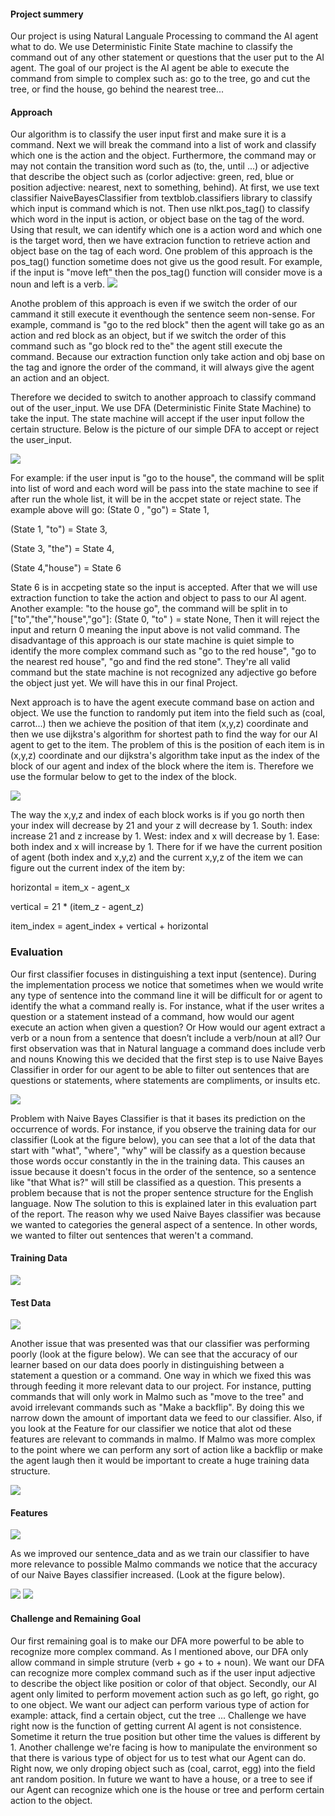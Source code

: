 <h4>Project summery</h4> 
  Our project is using Natural Languale Processing to command the AI agent what to do. We use Deterministic Finite State machine to classify the command out of any other statement or questions that the user put to the AI agent. The goal of our project is the AI agent be able to execute the command from simple to complex such as: go to the tree, go and cut the tree, or find the house, go behind the nearest tree... 

<h4>Approach</h4> 
  Our algorithm is to classify the user input first and make sure it is a command. Next we will break the command into a list of work and classify which one is the action and the object. Furthermore, the command may or may not contain the transition word such as (to, the, until ...) or adjective that describe the object such as (corlor adjective: green, red, blue or position adjective: nearest, next to something, behind). At first, we use text classifier NaiveBayesClassifier from textblob.classifiers library to classify which input is command which is not. Then use nlkt.pos_tag() to classify which word in the input is action, or object base on the tag of the word. Using that result, we can identify which one is a action word and which one is the target word, then we have extracion function to retrieve action and object base on the tag of each word. One problem of this approach is the pos_tag() function sometime does not give us the good result. For example, if the input is "move left" then the pos_tag() function will consider move is a noun and left is a verb. 

<img src="https://github.com/quanal/Captain-Commando/blob/master/docs/move_left.png">

Anothe problem of this approach is even if we switch the order of our cammand it still execute it eventhough the sentence seem non-sense. For example, command is "go to the red block" then the agent will take go as an action and red block as an object, but if we switch the order of this command such as "go block red to the" the agent still execute the command. Because our extraction function only take action and obj base on the tag and ignore the order of the command, it will always give the agent an action and an object.
  
  Therefore we decided to switch to another approach to classify command out of the user_input. We use DFA (Deterministic Finite State Machine) to take the input. The state machine will accept if the user input follow the certain structure. Below is the picture of our simple DFA to accept or reject the user_input. 

<img src="http://farm5.staticflickr.com/4221/34799352621_6e541fdafe_b.jpg">

For example: if the user input is "go to the house", the command will be split into list of word and each word will be pass into the state machine to see if after run the whole list, it will be in the accpet state or reject state. The example above will go:
(State 0 , "go") = State 1, 

(State 1, "to") = State 3,

(State 3, "the") = State 4,

(State 4,"house") = State 6

State 6 is in accpeting state so the input is accepted. After that we will use extraction function to take the action and object to pass to our AI agent. 
Another example: "to the house go", the command will be split in to ["to","the","house","go"]:
(State 0, "to" ) = state None, 
Then it will reject the input and return 0 meaning the input above is not valid command.
The disadvantage of this approach is our state machine is quiet simple to identify the more complex command such as "go to the red house", "go to the nearest red house", "go and find the red stone". They're all valid command but the state machine is not recognized any adjective go before the object just yet. We will have this in our final Project.

Next approach is to have the agent execute command base on action and object. We use the function to randomly put item into the field such as (coal, carrot...) then we achieve the position of that item (x,y,z) coordinate and then we use dijkstra's algorithm for shortest path to find the way for our AI agent to get to the item. The problem of this is the position of each item is in (x,y,z) coordinate and our dijkstra's algorithm take input as the index of the block of our agent and index of the block where the item is. Therefore we use the formular below to get to the index of the block.

<img src="http://farm5.staticflickr.com/4243/34767366632_9efc3504f8_b.jpg">

The way the x,y,z and index of each block works is if you go north then your index will decrease by 21 and your z will decrease by 1. South: index increase 21 and z increase by 1. West: index and x will decrease by 1. Ease: both index and x will increase by 1. There for if we have the current position of agent (both index and x,y,z) and the current x,y,z of the item we can figure out the current index of the item by:

horizontal = item_x - agent_x

vertical = 21 * (item_z - agent_z)

item_index = agent_index + vertical + horizontal



<h3>Evaluation</h3>

Our first classifier focuses in distinguishing a text input (sentence). During the implementation process we notice that sometimes when we would write any type of sentence into the command line it will be difficult for or agent to identify the what a command really is. For instance, what if the user writes a question or a statement instead of a command, how would our agent execute an action when given a question? Or How would our agent extract a verb or a noun from a sentence that doesn’t include a verb/noun at all? Our first observation was that in Natural language a command does include verb and nouns Knowing this we decided that the first step is to use Naive Bayes Classifier in order for our agent to be able to filter out sentences that are questions or statements, where statements are compliments, or insults etc.

<img src="http://farm5.staticflickr.com/4270/34891425106_0323cecf89_b.jpg">


Problem with Naive Bayes Classifier is that it bases its prediction on the occurrence of words. For instance, if you observe the training data for our classifier (Look at the figure below), you can see that a lot of the data that start with "what", "where", "why" will be classify as a question because those words occur constantly in the in the training data. This causes an issue because it doesn't focus in the order of the sentence, so a sentence like "that What is?" will still be classified as a question. This presents a problem because that is not the proper sentence structure for the English language. Now The solution to this is explained later in this evaluation part of the report. The reason why we used Naive Bayes classifier was because we wanted to categories the general aspect of a sentence. In other words, we wanted to filter out sentences that weren't a command.

<h4>Training Data</h4>
<img src="http://farm5.staticflickr.com/4228/34800541851_e7e6e4cba9_b.jpg">

<h4>Test Data</h4>
<img src="http://farm5.staticflickr.com/4223/34122301603_0b22425f0c_b.jpg">






Another issue that was presented was that our classifier was performing poorly (look at the figure below). We can see that the accuracy of our learner based on our data does poorly in distinguishing between a statement a question or a command. One way in which we fixed this was through feeding it more relevant data to our project. For instance, putting commands that will only work in Malmo such as "move to the tree" and avoid irrelevant commands such as "Make a backflip". By doing this we narrow down the amount of important data we feed to our classifier. Also, if you look at the Feature for our classifier we notice that alot od these features are relevant to commands in malmo. If Malmo was more complex to the point where we can perform any sort of action like a backflip or make the agent laugh then it would be important to create a huge training data structure.

<img src="http://farm5.staticflickr.com/4244/34800409321_00b86d568c_b.jpg">

<h4>Features</h4>
<img src="http://farm5.staticflickr.com/4267/34891960246_9a7b450c5c_b.jpg">

As we improved our sentence_data and as we train our classifier to have more relevance to possible Malmo commands we notice that the accuracy of our Naive Bayes classifier increased. (Look at the figure below).

<img src="http://farm5.staticflickr.com/4195/34891619076_aaa70f8c6b_b.jpg">
<img src="http://farm5.staticflickr.com/4198/34891641866_b69ca92d0c_b.jpg">

<h4>Challenge and Remaining Goal</h4>
  Our first remaining goal is to make our DFA more powerful to be able to recognize more complex command. As I mentioned above, our DFA only allow command in simple struture (verb + go + to + noun). We want our DFA can recognize more complex command such as if the user input adjective to describe the object like position or color of that object. 
  Secondly, our AI agent only limited to perform movement action such as go left, go right, go to one object. We want our adject can perform various type of action for example: attack, find a certain object, cut the tree ... 
  Challenge we have right now is the function of getting current AI agent is not consistence. Sometime it return the true position but other time the values is different by 1. Another challenge we're facing is how to manipulate the environment so that there is various type of object for us to test what our Agent can do. Right now, we only droping object such as (coal, carrot, egg) into the field ant random position. In future we want to have a house, or a tree to see if our Agent can recognize which one is the house or tree and perform certain action to the object.
